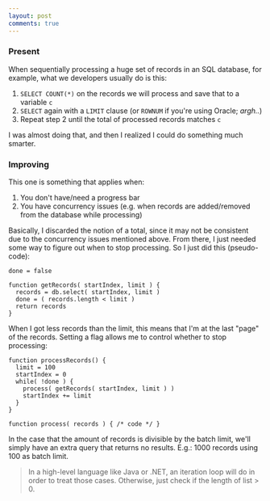 ```yaml
---
layout: post
comments: true
---
```


### Present

When sequentially processing a huge set of records in an SQL database, for example, what we developers usually do is this:

1. `SELECT COUNT(*)` on the records we will process and save that to a variable `c`
2. `SELECT` again with a `LIMIT` clause (or `ROWNUM` if you're using Oracle; *argh..*)
3. Repeat step 2 until the total of processed records matches `c`

I was almost doing that, and then I realized I could do something much smarter.

### Improving

This one is something that applies when:

 1. You don't have/need a progress bar
 1. You have concurrency issues (e.g. when records are added/removed from the database while processing)

Basically, I discarded the notion of a total, since it may not be consistent due to the concurrency issues mentioned above. From there, I just needed some way to figure out when to stop processing. So I just did this (pseudo-code):

```
done = false

function getRecords( startIndex, limit ) {
  records = db.select( startIndex, limit )
  done = ( records.length < limit )
  return records
}
```

When I got less records than the limit, this means that I'm at the last "page" of the records. Setting a flag allows me to control whether to stop processing:

```
function processRecords() {
  limit = 100
  startIndex = 0
  while( !done ) {
    process( getRecords( startIndex, limit ) )
    startIndex += limit
  }
}

function process( records ) { /* code */ }
```

In the case that the amount of records is divisible by the batch limit, we'll simply have an extra query that returns no results. E.g.: 1000 records using 100 as batch limit.

> In a high-level language like Java or .NET, an iteration loop will do in order to treat those cases. Otherwise, just check if the length of list > 0.